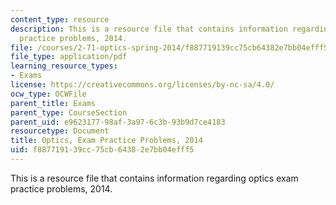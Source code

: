 ```yaml
---
content_type: resource
description: This is a resource file that contains information regarding optics exam
  practice problems, 2014.
file: /courses/2-71-optics-spring-2014/f887719139cc75cb64382e7bb04efff5_MIT2_71S14_s14_Prac_Probs.pdf
file_type: application/pdf
learning_resource_types:
- Exams
license: https://creativecommons.org/licenses/by-nc-sa/4.0/
ocw_type: OCWFile
parent_title: Exams
parent_type: CourseSection
parent_uid: e9623177-98af-3a97-6c3b-93b9d7ce4183
resourcetype: Document
title: Optics, Exam Practice Problems, 2014
uid: f8877191-39cc-75cb-6438-2e7bb04efff5
---
```

This is a resource file that contains information regarding optics exam practice problems, 2014.